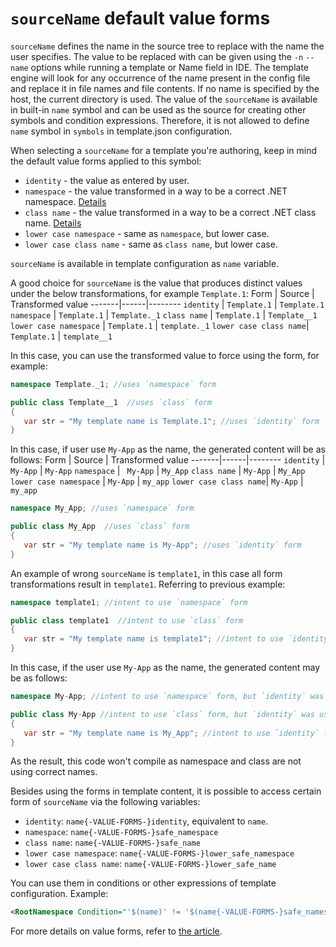 # `sourceName` default value forms

`sourceName` defines the name in the source tree to replace with the name the user specifies. The value to be replaced with can be given using the `-n` `--name` options while running a template or Name field in IDE. The template engine will look for any occurrence of the name present in the config file and replace it in file names and file contents. If no name is specified by the host, the current directory is used. The value of the `sourceName` is available in built-in `name` symbol and can be used as the source for creating other symbols and condition expressions. Therefore, it is not allowed to define `name` symbol in `symbols` in template.json configuration.

When selecting a `sourceName` for a template you're authoring, keep in mind the default value forms applied to this symbol: 
- `identity` - the value as entered by user.
- `namespace` - the value transformed in a way to be a correct .NET namespace.  [Details](https://github.com/dotnet/templating/blob/b0b1283f8c96be35f1b65d4b0c1ec0534d86fc2f/src/Microsoft.TemplateEngine.Orchestrator.RunnableProjects/ValueForms/DefaultSafeNamespaceValueFormFactory.cs#L17-L59)
- `class name` - the value transformed in a way to be a correct .NET class name. [Details](https://github.com/dotnet/templating/blob/b0b1283f8c96be35f1b65d4b0c1ec0534d86fc2f/src/Microsoft.TemplateEngine.Orchestrator.RunnableProjects/ValueForms/DefaultSafeNameValueFormFactory.cs#L15-L21)
- `lower case namespace` - same as `namespace`, but lower case.
- `lower case class name` - same as `class name`, but lower case.

`sourceName` is available in template configuration as `name` variable.

A good choice for `sourceName` is the value that produces distinct values under the below transformations, for example `Template.1`: 
Form | Source | Transformed value
-------|------|--------
`identity` | `Template.1` | `Template.1`
`namespace` | `Template.1` | `Template._1`
`class name`  | `Template.1` | `Template__1`
`lower case namespace` | `Template.1` | `template._1`
`lower case class name`| `Template.1` | `template__1`

In this case, you can use the transformed value to force using the form, for example:
```csharp
namespace Template._1; //uses `namespace` form

public class Template__1  //uses `class` form
{
   var str = "My template name is Template.1"; //uses `identity` form
}
```

In this case, if user use `My-App` as the name, the generated content will be as follows:
Form | Source | Transformed value
-------|------|--------
`identity` | ` My-App` | `My-App`
`namespace` | ` My-App` | `My_App`
`class name`  | `My-App` | `My_App`
`lower case namespace` | `My-App` | `my_app`
`lower case class name`| `My-App` | `my_app`

```csharp
namespace My_App; //uses `namespace` form

public class My_App  //uses `class` form
{
   var str = "My template name is My-App"; //uses `identity` form
}
```

An example of wrong `sourceName` is `template1`, in this case all form transformations result in `template1`.
Referring to previous example:
```csharp
namespace template1; //intent to use `namespace` form

public class template1  //intent to use `class` form
{
   var str = "My template name is template1"; //intent to use `identity` form
}
```

In this case, if the user use `My-App` as the name, the generated content may be as follows:
```csharp
namespace My-App; //intent to use `namespace` form, but `identity` was used instead. It is not guaranteed which of `My-App`, `My_App`, `my_app` will be used here.

public class My-App //intent to use `class` form, but `identity` was used instead
{
   var str = "My template name is My_App"; //intent to use `identity` form, but `namespace` was used instead
}
```
As the result, this code won't compile as namespace and class are not using correct names.

Besides using the forms in template content, it is possible to access certain form of `sourceName` via the following variables:
- `identity`: `name{-VALUE-FORMS-}identity`, equivalent to `name`.
- `namespace`: `name{-VALUE-FORMS-}safe_namespace`
- `class name`: `name{-VALUE-FORMS-}safe_name`
- `lower case namespace`: `name{-VALUE-FORMS-}lower_safe_namespace`
- `lower case class name`: `name{-VALUE-FORMS-}lower_safe_name`

You can use them in conditions or other expressions of template configuration. Example:
```xml
<RootNamespace Condition="'$(name)' != '$(name{-VALUE-FORMS-}safe_namespace)'">Company.ConsoleApplication1</RootNamespace>
```

For more details on value forms, refer to [the article](Value-Forms.md).